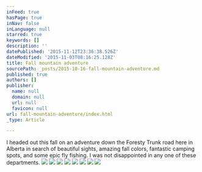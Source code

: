 ```yaml
---
inFeed: true
hasPage: true
inNav: false
inLanguage: null
starred: true
keywords: []
description: ''
datePublished: '2015-11-12T23:36:38.526Z'
dateModified: '2015-11-03T08:16:25.128Z'
title: Fall mountain adventure
sourcePath: _posts/2015-10-16-fall-mountain-adventure.md
published: true
authors: []
publisher:
  name: null
  domain: null
  url: null
  favicon: null
url: fall-mountain-adventure/index.html
_type: Article

---
```

I headed out this fall on an adventure down the Foresty Trunk road here in Alberta in search of beautiful sights, amazing fall colors, fantastic camping spots, and some epic fly fishing.  I was not disappointed in any one of these departments.
![](https://the-grid-user-content.s3-us-west-2.amazonaws.com/33e4195f-37d5-45a3-8236-c42ab09b66c0.jpg)
![](https://the-grid-user-content.s3-us-west-2.amazonaws.com/1c17a537-1cb8-407a-ae16-1a4093067e14.jpg)
![](https://the-grid-user-content.s3-us-west-2.amazonaws.com/3b522cd9-14ae-4208-9d7c-b8566332e41d.jpg)
![](https://the-grid-user-content.s3-us-west-2.amazonaws.com/4330a8e0-0a15-4c7c-bfc4-0836664be606.jpg)
![](https://the-grid-user-content.s3-us-west-2.amazonaws.com/c2e53e0a-30bc-4620-b8be-7f61e208fd83.jpg)
![](https://the-grid-user-content.s3-us-west-2.amazonaws.com/4eedd20c-a660-472f-bbf6-1ef211fd6f75.jpg)
![](https://the-grid-user-content.s3-us-west-2.amazonaws.com/3cf9ffe6-1d41-4faf-b8cb-eebcdf55c83e.jpg)
![](https://the-grid-user-content.s3-us-west-2.amazonaws.com/598432d0-ceb3-43af-9ab8-b2add8a9d6a4.jpg)